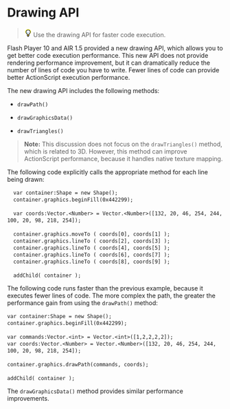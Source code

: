 # Drawing API

> ![](../img/tip_help.png) Use the drawing API for faster code execution.

Flash Player 10 and AIR 1.5 provided a new drawing API, which allows you to get
better code execution performance. This new API does not provide rendering
performance improvement, but it can dramatically reduce the number of lines of
code you have to write. Fewer lines of code can provide better ActionScript
execution performance.

The new drawing API includes the following methods:

- `drawPath()`

- `drawGraphicsData()`

- `drawTriangles()`

> **Note:** This discussion does not focus on the `drawTriangles()` method,
> which is related to 3D. However, this method can improve ActionScript
> performance, because it handles native texture mapping.

The following code explicitly calls the appropriate method for each line being
drawn:

      var container:Shape = new Shape();
      container.graphics.beginFill(0x442299);

      var coords:Vector.<Number> = Vector.<Number>([132, 20, 46, 254, 244, 100, 20, 98, 218, 254]);

      container.graphics.moveTo ( coords[0], coords[1] );
      container.graphics.lineTo ( coords[2], coords[3] );
      container.graphics.lineTo ( coords[4], coords[5] );
      container.graphics.lineTo ( coords[6], coords[7] );
      container.graphics.lineTo ( coords[8], coords[9] );

      addChild( container );

The following code runs faster than the previous example, because it executes
fewer lines of code. The more complex the path, the greater the performance gain
from using the `drawPath()` method:

    var container:Shape = new Shape();
    container.graphics.beginFill(0x442299);

    var commands:Vector.<int> = Vector.<int>([1,2,2,2,2]);
    var coords:Vector.<Number> = Vector.<Number>([132, 20, 46, 254, 244, 100, 20, 98, 218, 254]);

    container.graphics.drawPath(commands, coords);

    addChild( container );

The `drawGraphicsData()` method provides similar performance improvements.
